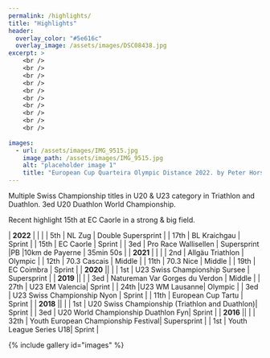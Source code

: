 ```yaml
---
permalink: /highlights/
title: "Highlights"
header:
  overlay_color: "#5e616c"
  overlay_image: /assets/images/DSC08438.jpg
excerpt: >
    <br />
    <br />
    <br />
    <br />
    <br />
    <br />
    <br />
    <br />
    <br />
    <br />  
    
images:
  - url: /assets/images/IMG_9515.jpg
    image_path: /assets/images/IMG_9515.jpg
    alt: "placeholder image 1"
    title: "European Cup Quarteira Olympic Distance 2022. by Peter Horsten"
---
```



<style>
ul {
    list-style-type: none;
    margin-left: 5px;
}
</style>
Multiple Swiss Championship titles in U20 & U23 category in Triathlon and Duathlon. 3ed U20 Duathlon World Championship. 

Recent highlight 15th at EC Caorle in a strong & big field.

<style>
td, th {
   border: none!important;
}
</style>


|   **2022**                 |                                |        |
|   5th                      |       NL Zug                   |   Double Supersprint     |
|   17th                     |       BL Kraichgau                   |    Sprint    |
|   15th                     |       EC Caorle                   |   Sprint     |
|   3ed                      | Pro Race Wallisellen | Supersprint
|PB |10km de Payerne | 35min 50s |
|   **2021**                 |                                |        |
|   2nd                         | Allgäu Triathlon | Olympic |
|   12th | 70.3 Cascais | Middle |
|   11th | 70.3 Nice | Middle |
|   19th  | EC Coimbra | Sprint |
|   **2020**                 ||        |
|   1st | U23 Swiss Championship Sursee | Supersprint |
|   **2019**                 ||        |
|   3ed | Natureman Var Gorges du Verdon | Middle |
|   27th | U23 EM Valencia| Sprint |
|   24th |U23 WM Lausanne| Olympic |
|   3ed | U23 Swiss Championship Nyon | Sprint |
|   11th | European Cup Tartu | Sprint |
|   **2018**                 ||        |
|   1st | U20 Swiss Championship (Triathlon and Duathlon)| Sprint |
|   3ed | U20 World Championship Duathlon Fyn| Sprint |
|   **2016**                 ||        |
|   32th |  Youth European Championship Festival| Supersprint |
|   1st |  Youth League Series U18| Sprint |



{% include gallery id="images" %}